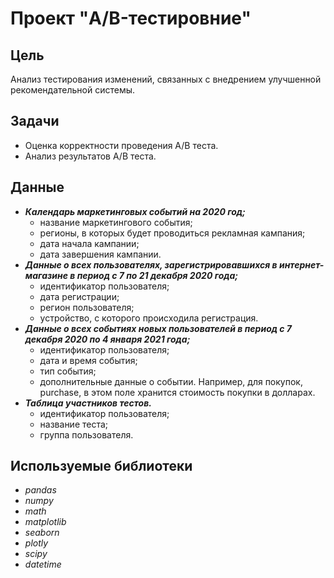 # Проект "A/B-тестировние"

## Цель
Анализ тестирования изменений, связанных с внедрением улучшенной рекомендательной системы.

## Задачи
* Оценка корректности проведения А/В теста.
* Анализ результатов А/В теста.

## Данные
* ***Календарь маркетинговых событий на 2020 год;***
    * название маркетингового события;
    * регионы, в которых будет проводиться рекламная кампания;
    * дата начала кампании;
    * дата завершения кампании.
* ***Данные о всех пользователях, зарегистрировавшихся в интернет-магазине в период с 7 по 21 декабря 2020 года;***
    * идентификатор пользователя;
    * дата регистрации;
    * регион пользователя;
    * устройство, с которого происходила регистрация.
* ***Данные о всех событиях новых пользователей в период с 7 декабря 2020 по 4 января 2021 года;***
    * идентификатор пользователя;
    * дата и время события;
    * тип события;
    * дополнительные данные о событии. Например, для покупок, purchase, в этом поле хранится стоимость покупки в долларах.
* ***Таблица участников тестов.***
    * идентификатор пользователя;
    * название теста;
    * группа пользователя.
## Используемые библиотеки
* *pandas*
* *numpy*
* *math*
* *matplotlib*
* *seaborn*
* *plotly*
* *scipy*
* *datetime*
